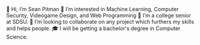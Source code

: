 👋 Hi, I’m Sean Pitman
👀 I’m interested in Machine Learning, Computer Security, Videogame Design, and Web Programming
🌱 I’m a college senior at SDSU.
💞️ I’m looking to collaborate on any project which furthers my skills and helps people.
🎓 I will be getting a bachelor's degree in Computer Science.
